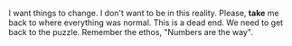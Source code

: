I want things to change. I don't want to be in this reality. Please, **take** me back to where everything was normal. This is a dead end. We need to get back to the puzzle. Remember the ethos, "Numbers are the way".
